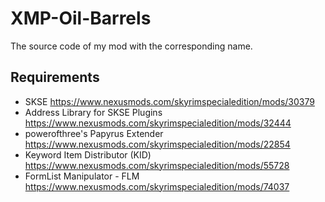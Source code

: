 # XMP-Oil-Barrels
The source code of my mod with the corresponding name.

## Requirements
- SKSE https://www.nexusmods.com/skyrimspecialedition/mods/30379
- Address Library for SKSE Plugins https://www.nexusmods.com/skyrimspecialedition/mods/32444
- powerofthree's Papyrus Extender https://www.nexusmods.com/skyrimspecialedition/mods/22854
- Keyword Item Distributor (KID) https://www.nexusmods.com/skyrimspecialedition/mods/55728
- FormList Manipulator - FLM https://www.nexusmods.com/skyrimspecialedition/mods/74037
